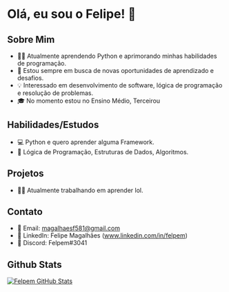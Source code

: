 # Olá, eu sou o Felipe! 👋

## Sobre Mim
- 👨‍💻 Atualmente aprendendo Python e aprimorando minhas habilidades de programação.
- 🌱 Estou sempre em busca de novas oportunidades de aprendizado e desafios.
- 💡 Interessado em desenvolvimento de software, lógica de programação e resolução de problemas.
- 🎓 No momento estou no Ensino Médio, Terceirou

## Habilidades/Estudos
- 💻 Python e quero aprender alguma Framework.
- 🚀 Lógica de Programação, Estruturas de Dados, Algoritmos.

## Projetos
- 👨‍💻 Atualmente trabalhando em aprender lol.
  
## Contato
- 📧 Email: magalhaesf581@gmail.com
- 💼 LinkedIn: Felipe Magalhães (www.linkedin.com/in/felpem)
- 📱 Discord: Felpem#3041

## Github Stats
[![Felpem GitHub Stats](https://github-readme-stats.vercel.app/api?username=felpem&show_icons=true&theme=radical&count_private=true&hide=stars,contribs&bg_color=000000&text_color=FFFFFF&icon_color=FFD700&title_color=FF4500)](https://github.com/felpem)



